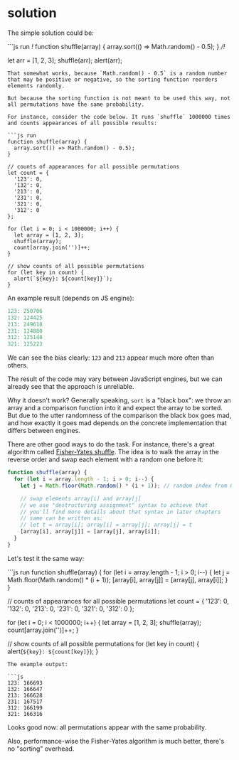 # solution

The simple solution could be:

\`\`\`js run _!_ function shuffle\(array\) { array.sort\(\(\) =&gt; Math.random\(\) - 0.5\); } _/!_

let arr = \[1, 2, 3\]; shuffle\(arr\); alert\(arr\);

```text
That somewhat works, because `Math.random() - 0.5` is a random number that may be positive or negative, so the sorting function reorders elements randomly.

But because the sorting function is not meant to be used this way, not all permutations have the same probability.

For instance, consider the code below. It runs `shuffle` 1000000 times and counts appearances of all possible results:

```js run
function shuffle(array) {
  array.sort(() => Math.random() - 0.5);
}

// counts of appearances for all possible permutations
let count = {
  '123': 0,
  '132': 0,
  '213': 0,
  '231': 0,
  '321': 0,
  '312': 0
};

for (let i = 0; i < 1000000; i++) {
  let array = [1, 2, 3];
  shuffle(array);
  count[array.join('')]++;
}

// show counts of all possible permutations
for (let key in count) {
  alert(`${key}: ${count[key]}`);
}
```

An example result \(depends on JS engine\):

```javascript
123: 250706
132: 124425
213: 249618
231: 124880
312: 125148
321: 125223
```

We can see the bias clearly: `123` and `213` appear much more often than others.

The result of the code may vary between JavaScript engines, but we can already see that the approach is unreliable.

Why it doesn't work? Generally speaking, `sort` is a "black box": we throw an array and a comparison function into it and expect the array to be sorted. But due to the utter randomness of the comparison the black box goes mad, and how exactly it goes mad depends on the concrete implementation that differs between engines.

There are other good ways to do the task. For instance, there's a great algorithm called [Fisher-Yates shuffle](https://en.wikipedia.org/wiki/Fisher%E2%80%93Yates_shuffle). The idea is to walk the array in the reverse order and swap each element with a random one before it:

```javascript
function shuffle(array) {
  for (let i = array.length - 1; i > 0; i--) {
    let j = Math.floor(Math.random() * (i + 1)); // random index from 0 to i

    // swap elements array[i] and array[j]
    // we use "destructuring assignment" syntax to achieve that
    // you'll find more details about that syntax in later chapters
    // same can be written as:
    // let t = array[i]; array[i] = array[j]; array[j] = t
    [array[i], array[j]] = [array[j], array[i]];
  }
}
```

Let's test it the same way:

\`\`\`js run function shuffle\(array\) { for \(let i = array.length - 1; i &gt; 0; i--\) { let j = Math.floor\(Math.random\(\) \* \(i + 1\)\); \[array\[i\], array\[j\]\] = \[array\[j\], array\[i\]\]; } }

// counts of appearances for all possible permutations let count = { '123': 0, '132': 0, '213': 0, '231': 0, '321': 0, '312': 0 };

for \(let i = 0; i &lt; 1000000; i++\) { let array = \[1, 2, 3\]; shuffle\(array\); count\[array.join\(''\)\]++; }

// show counts of all possible permutations for \(let key in count\) { alert\(`${key}: ${count[key]}`\); }

```text
The example output:

```js
123: 166693
132: 166647
213: 166628
231: 167517
312: 166199
321: 166316
```

Looks good now: all permutations appear with the same probability.

Also, performance-wise the Fisher-Yates algorithm is much better, there's no "sorting" overhead.

